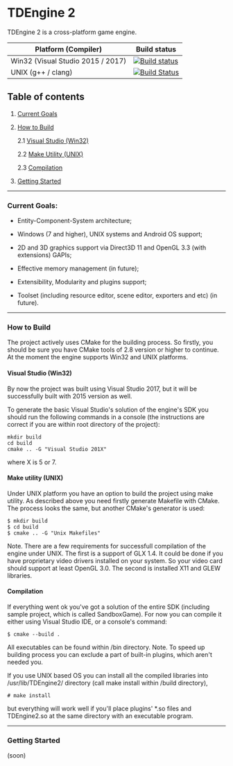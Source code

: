 # TDEngine 2

TDEngine 2 is a cross-platform game engine.

| Platform (Compiler) | Build status  |
|--|--|
| Win32 (Visual Studio 2015 / 2017) |[![Build status](https://ci.appveyor.com/api/projects/status/dyp34r05yfxii09m?svg=true)](https://ci.appveyor.com/project/bnoazx005/tdengine2) |
| UNIX (g++ / clang) |[![Build Status](https://travis-ci.org/bnoazx005/TDEngine2.svg)](https://travis-ci.org/bnoazx005/TDEngine2) |


## Table of contents

1. [Current Goals](#current-goals)
2. [How to Build](#how-to-build)

    2.1 [Visual Studio (Win32)](#vs-win32)

    2.2 [Make Utility (UNIX)](#make-unix)

    2.3 [Compilation](#compilation)
    
3. [Getting Started](#getting-started)

***

### Current Goals:<a name="current-goals"></a>

* Entity-Component-System architecture;

* Windows (7 and higher), UNIX systems and Android OS support;

* 2D and 3D graphics support via Direct3D 11 and OpenGL 3.3 (with extensions) GAPIs;

* Effective memory management (in future);

* Extensibility, Modularity and plugins support;

* Toolset (including resource editor, scene editor, exporters and etc) (in future).

***

### How to Build<a name="how-to-build"></a>

The project actively uses CMake for the building process. So firstly, you should be sure you have 
CMake tools of 2.8 version or higher to continue. At the moment the engine supports Win32 and UNIX 
platforms.

#### Visual Studio (Win32)<a name="vs-win32"></a>

By now the project  was built using Visual Studio 2017, but it will be successfully built with 2015 
version as well. 

To generate the basic Visual Studio's solution of the engine's SDK you should run the following 
commands in a console (the instructions are correct if you are within root directory of the project):
```console
mkdir build
cd build
cmake .. -G "Visual Studio 201X"
```
where X is 5 or 7.

#### Make utility (UNIX)<a name="make-unix"></a>

Under UNIX platform you have an option to build the project using make utility. As described above you
need firstly generate Makefile with CMake. The process looks the same, but another CMake's generator
is used:
```console
$ mkdir build
$ cd build
$ cmake .. -G "Unix Makefiles"
```

Note. There are a few requirements for successfull compilation of the engine under UNIX. The first is
a support of GLX 1.4. It could be done if you have proprietary video drivers installed on your system.
So your video card should support at least OpenGL 3.0. The second is installed X11 and GLEW libraries.

#### Compilation<a name="compilation"></a>

If everything went ok you've got a solution of the entire SDK (including sample project, 
which is called SandboxGame). For now you can compile it either using Visual Studio IDE,
or a console's command:
```console
$ cmake --build .
```
All executables can be found within /bin directory. Note. To speed up building process you can
exclude a part of built-in plugins, which 
aren't needed you.

If you use UNIX based OS you can install all the compiled libraries into /usr/lib/TDEngine2/
directory (call make install within /build directory),
```console
# make install
```
but everything will work well if you'll place plugins' *.so files and TDEngine2.so
at the same directory with an executable program.

***

### Getting Started<a name="getting-started"></a>

(soon)

